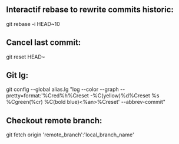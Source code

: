 Interactif rebase to rewrite commits historic:
----------------------------------------------

 git rebase -i HEAD~10


Cancel last commit:
-------------------

git reset HEAD~


Git lg:
-------

git config --global alias.lg "log --color --graph --pretty=format:'%Cred%h%Creset -%C(yellow)%d%Creset %s %Cgreen(%cr) %C(bold blue)<%an>%Creset' --abbrev-commit"

Checkout remote branch:
-----------------------

git fetch origin 'remote_branch':'local_branch_name'
